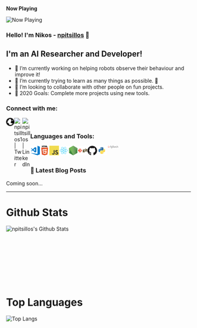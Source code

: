**Now Playing**

<img src="http://18.130.229.47:80" width="256" height="64" alt="Now Playing">

### Hello! I'm Nikos - [npitsillos][website] 👋

## I'm an AI Researcher and Developer!
- 🔭 I’m currently working on helping robots observe their behaviour and improve it!
- 🌱 I’m currently trying to learn as many things as possible. 🤣
- 👯 I’m looking to collaborate with other people on fun projects.
- 🥅 2020 Goals: Complete more projects using new tools.

### Connect with me:

[<img align="left" alt="npitsillos.github.io" width="22px" src="https://raw.githubusercontent.com/iconic/open-iconic/master/svg/globe.svg" />][website]
[<img align="left" alt="npitsillos1 | Twitter" width="22px" src="https://cdn.jsdelivr.net/npm/simple-icons@v3/icons/twitter.svg" />][twitter]
[<img align="left" alt="npitsillos | LinkedIn" width="22px" src="https://cdn.jsdelivr.net/npm/simple-icons@v3/icons/linkedin.svg" />][linkedin]

<br />

### Languages and Tools:

<img align="left" alt="Visual Studio Code" width="26px" src="https://raw.githubusercontent.com/github/explore/80688e429a7d4ef2fca1e82350fe8e3517d3494d/topics/visual-studio-code/visual-studio-code.png" />
<img align="left" alt="HTML5" width="26px" src="https://raw.githubusercontent.com/github/explore/80688e429a7d4ef2fca1e82350fe8e3517d3494d/topics/html/html.png" />
<img align="left" alt="JavaScript" width="26px" src="https://raw.githubusercontent.com/github/explore/80688e429a7d4ef2fca1e82350fe8e3517d3494d/topics/javascript/javascript.png" />
<img align="left" alt="React" width="26px" src="https://raw.githubusercontent.com/github/explore/80688e429a7d4ef2fca1e82350fe8e3517d3494d/topics/react/react.png" />
<img align="left" alt="Node.js" width="26px" src="https://raw.githubusercontent.com/github/explore/80688e429a7d4ef2fca1e82350fe8e3517d3494d/topics/nodejs/nodejs.png" />
<img align="left" alt="Git" width="26px" src="https://raw.githubusercontent.com/github/explore/80688e429a7d4ef2fca1e82350fe8e3517d3494d/topics/git/git.png" />
<img align="left" alt="GitHub" width="26px" src="https://raw.githubusercontent.com/github/explore/78df643247d429f6cc873026c0622819ad797942/topics/github/github.png" />
<img align="left" alt="Python" width="26px" src="https://raw.githubusercontent.com/github/explore/80688e429a7d4ef2fca1e82350fe8e3517d3494d/topics/python/python.png" />
<img align="left" alt="Pytorch" width="35px" src="https://github.com/npitsillos/npitsillos/blob/master/pytorch-logo-dark.png" />

<br />
<br />

### 📕 Latest Blog Posts
Coming soon...
<!-- BLOG-POST-LIST:START -->
<!-- BLOG-POST-LIST:END -->

---

# Github Stats
<img align="left" alt="npitsillos's Github Stats" src="https://github-readme-stats.vercel.app/api?username=npitsillos&show_icons=true&hide_border=true&theme=gruvbox&" />

<br />
<br />
<br />
<br />
<br />
<br />
<br />
<br />
<br />

# Top Languages

![Top Langs](https://github-readme-stats.vercel.app/api/top-langs/?username=npitsillos&layout=compact)

[website]: https://npitsillos.github.io
[twitter]: https://twitter.com/npitsillos1
[linkedin]: https://www.linkedin.com/in/nikolas-pitsillos-22b0abb4/
